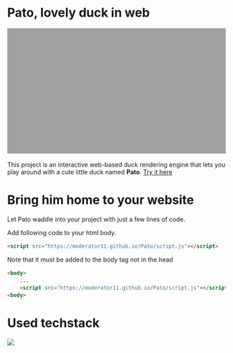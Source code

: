 # Pato, lovely duck in web

![showcase gif](./public/showcase.gif)

This project is an interactive web-based duck rendering engine that lets you play around with a cute little duck named **Pato**. [Try it here](https://moderator11.github.io/Pato/)

# Bring him home to your website

Let Pato waddle into your project with just a few lines of code.

Add following code to your html body.

```html
<script src="https://moderator11.github.io/Pato/script.js"></script>
```

Note that it must be added to the body tag not in the head

```html
<body>
    ...
    <script src="https://moderator11.github.io/Pato/script.js"></script>
<body>
```

# Used techstack

 <img src="https://img.shields.io/badge/javascript-F7DF1E?style=for-the-badge&logo=javascript&logoColor=black">
